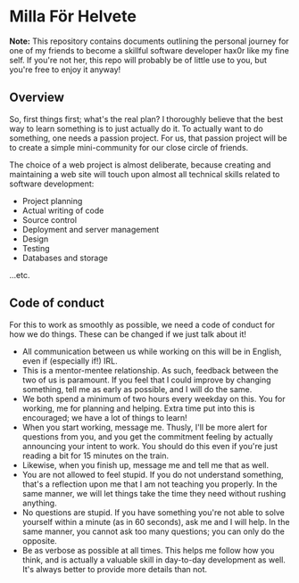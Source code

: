 # Milla För Helvete

**Note:** This repository contains documents outlining the personal journey for
one of my friends to become a skillful software developer hax0r like my fine
self. If you're not her, this repo will probably be of little use to you, but
you're free to enjoy it anyway!

## Overview

So, first things first; what's the real plan? I thoroughly believe that the
best way to learn something is to just actually do it. To actually want to do
something, one needs a passion project. For us, that passion project will be to
create a simple mini-community for our close circle of friends.

The choice of a web project is almost deliberate, because creating and
maintaining a web site will touch upon almost all technical skills related to
software development:

* Project planning
* Actual writing of code
* Source control
* Deployment and server management
* Design
* Testing
* Databases and storage

...etc.

## Code of conduct

For this to work as smoothly as possible, we need a code of conduct for how we
do things. These can be changed if we just talk about it!

* All communication between us while working on this will be in English, even
  if (especially if!) IRL.
* This is a mentor-mentee relationship. As such, feedback between the two of us
  is paramount. If you feel that I could improve by changing something, tell me
  as early as possible, and I will do the same.
* We both spend a minimum of two hours every weekday on this. You for working,
  me for planning and helping. Extra time put into this is encouraged; we have
  a lot of things to learn!
* When you start working, message me. Thusly, I'll be more alert for questions
  from you, and you get the commitment feeling by actually announcing your
  intent to work. You should do this even if you're just reading a bit for 15
  minutes on the train.
* Likewise, when you finish up, message me and tell me that as well.
* You are not allowed to feel stupid. If you do not understand something,
  that's a reflection upon me that I am not teaching you properly. In the same
  manner, we will let things take the time they need without rushing anything.
* No questions are stupid. If you have something you're not able to solve
  yourself within a minute (as in 60 seconds), ask me and I will help. In the
  same manner, you cannot ask too many questions; you can only do the opposite.
* Be as verbose as possible at all times. This helps me follow how you think,
  and is actually a valuable skill in day-to-day development as well. It's
  always better to provide more details than not.
